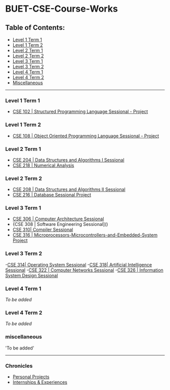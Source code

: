 # BUET-CSE-Course-Works

## Table of Contents:
- [Level 1 Term 1](#level-1-term-1)
- [Level 1 Term 2](#level-1-term-2)
- [Level 2 Term 1](#level-2-term-1)
- [Level 2 Term 2](#level-2-term-2)
- [Level 3 Term 1](#level-3-term-1)
- [Level 3 Term 2](#level-3-term-2)
- [Level 4 Term 1](#level-4-term-1)
- [Level 4 Term 2](#level-4-term-2)
- [Miscellaneous](#miscellaneous)
---

### Level 1 Term 1
- [CSE 102 | Structured Programming Language Sessional - Project](https://github.com/amimulamim/CSE-102-Project---SPACEWARS)

### Level 1 Term 2
- [CSE 108 | Object Oriented Programming Language Sessional - Project](https://github.com/amimulamim/CSE-108-Project---Movie-Book)

### Level 2 Term 1
- [CSE 204 | Data Structures and Algorithms I Sessional](https://github.com/yourusername/CSE204-DSA1)
- [CSE 218 | Numerical Analysis](https://github.com/yourusername/CSE218-NA)

### Level 2 Term 2
- [CSE 208 | Data Structures and Algorithms II Sessional](https://github.com/yourusername/CSE208-DSA2)
- [CSE 216 | Database Sessional Project](https://github.com/amimulamim/Ghora)

### Level 3 Term 1
- [CSE 306 | Computer Architecture Sessional](https://github.com/amimulamim/CSE-306-Computer-Architecture-Sessional)
- {CSE 308 | Software Engineering Sessional]()
- [CSE 310| Compiler Sessional](https://github.com/amimulamim/CSE-310--Compiler-Sessional)
- [CSE 316 | Microprocessors-Microcontrollers-and-Embedded-System Project](https://github.com/amimulamim/MUCU-Microcontroller-Project)

### Level 3 Term 2
-[CSE 314| Operating System Sessional](https://github.com/amimulamim/CSE-314--Operating-Systems-Sessional)
-[CSE 318| Artificial Intelligence Sessional](https://github.com/amimulamim)
-[CSE 322 | Computer Networks Sessional](https://github.com/amimulamim)
-[CSE 326 | Information System Design Sessional](https://github.com/amimulamim/CSE-326-Information-System-Design)


### Level 4 Term 1
*To be added*

### Level 4 Term 2
*To be added*

### miscellaneous
'To be added'

---

### Chronicles
- [Personal Projects](https://github.com/yourusername/personal-projects)
- [Internships & Experiences](https://github.com/yourusername/internships)

